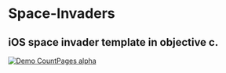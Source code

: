 # Space-Invaders

## iOS space invader template in objective c. 

[![Demo CountPages alpha](https://j.gifs.com/wprGWJ.gif)](https://youtu.be/j_tfR-7kP8g)
